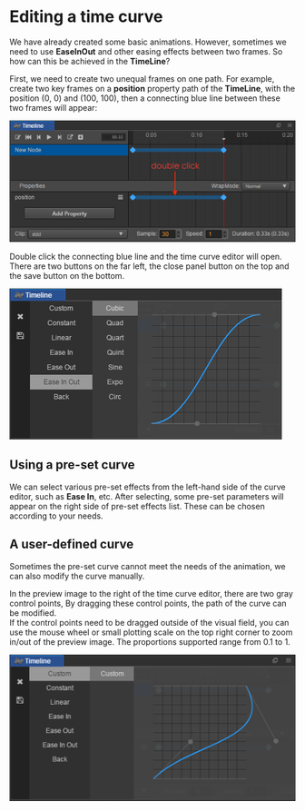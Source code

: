 # Editing a time curve

We have already created some basic animations. However, sometimes we need to use **EaseInOut** and other easing effects between two frames. So how can this be achieved in the **TimeLine**?

First, we need to create two unequal frames on one path. For example, create two key frames on a **position** property path of the **TimeLine**, with the position (0, 0) and (100, 100), then a connecting blue line between these two frames will appear:

![time curve](time-curve/blue_line.png)

Double click the connecting blue line and the time curve editor will open. There are two buttons on the far left, the close panel button on the top and the save button on the bottom.

![time curve](time-curve/main.png)

## Using a pre-set curve

We can select various pre-set effects from the left-hand side of the curve editor, such as **Ease In**, etc. After selecting, some pre-set parameters will appear on the right side of pre-set effects list. These can be chosen according to your needs.

## A user-defined curve

Sometimes the pre-set curve cannot meet the needs of the animation, we can also modify the curve manually.

In the preview image to the right of the time curve editor, there are two gray control points, By dragging these control points, the path of the curve can be modified.<br>
If the control points need to be dragged outside of the visual field, you can use the mouse wheel or small plotting scale on the top right corner to zoom in/out of the preview image. The proportions supported range from 0.1 to 1.

![time curve](time-curve/custom.png)
